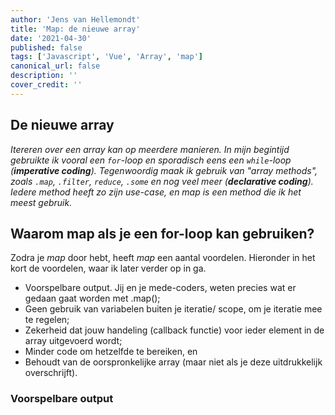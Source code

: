 ```yaml
---
author: 'Jens van Hellemondt'
title: 'Map: de nieuwe array'
date: '2021-04-30' 
published: false
tags: ['Javascript', 'Vue', 'Array', 'map']
canonical_url: false 
description: ''
cover_credit: ''
---
```


## De nieuwe array

*Itereren over een array kan op meerdere manieren. 
In mijn begintijd gebruikte ik vooral een `for`-loop en sporadisch eens een `while`-loop (**imperative coding**). 
Tegenwoordig maak ik gebruik van "array methods", 
zoals `.map`, `.filter`, `reduce`, `.some` en nog veel meer (**declarative coding**). 
Iedere method heeft zo zijn use-case, en map is een method die ik het meest gebruik.*

## Waarom map als je een for-loop kan gebruiken?

Zodra je *map* door hebt, heeft *map* een aantal voordelen. Hieronder in het kort de voordelen, waar ik later verder op in ga.
* Voorspelbare output. Jij en je mede-coders, weten precies wat er gedaan gaat worden met .map();
* Geen gebruik van variabelen buiten je iteratie/ scope, om je iteratie mee te regelen;
* Zekerheid dat jouw handeling (callback functie) voor ieder element in de array uitgevoerd wordt;
* Minder code om hetzelfde te bereiken, en
* Behoudt van de oorspronkelijke array (maar niet als je deze uitdrukkelijk overschrijft).

### Voorspelbare output

